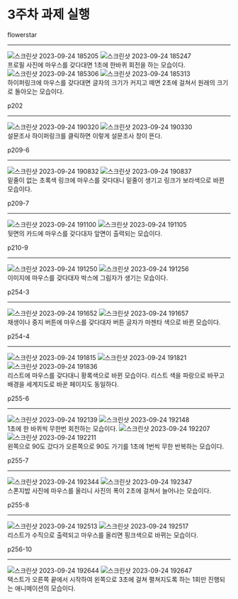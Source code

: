 # 3주차 과제 실행

flowerstar<br><hr>
![스크린샷 2023-09-24 185205](https://github.com/Gdongu/WebPgm/assets/70313873/62256d09-fb3c-4c41-a288-0f4c2c0da519)
![스크린샷 2023-09-24 185247](https://github.com/Gdongu/WebPgm/assets/70313873/892c95f0-6b9a-41d3-96c5-8ca6c4b6143b)
<br>프로필 사진에 마우스를 갖다대면 1초에 한바퀴 회전을 하는 모습이다.
![스크린샷 2023-09-24 185306](https://github.com/Gdongu/WebPgm/assets/70313873/bf73fae0-06a6-4042-95e1-1bb5973fd47e)
![스크린샷 2023-09-24 185313](https://github.com/Gdongu/WebPgm/assets/70313873/e7374ba7-0a4c-425c-aba8-993cdc218d81)
<br>하이퍼링크에 마우스를 갖다대면 글자의 크기가 커지고 떼면 2초에 걸쳐서 원래의 크기로 돌아오는 모습이다. 

p202<br><hr>
![스크린샷 2023-09-24 190320](https://github.com/Gdongu/WebPgm/assets/70313873/e1756244-5bab-4bcb-a48f-8f52107e0dfb)
![스크린샷 2023-09-24 190330](https://github.com/Gdongu/WebPgm/assets/70313873/de0e1d8a-56c9-404e-9977-c55e76352457)
<br>설문조사 하이퍼링크를 클릭하면 이렇게 설문조사 창이 뜬다.

p209-6<br><hr>
![스크린샷 2023-09-24 190832](https://github.com/Gdongu/WebPgm/assets/70313873/3a973a4e-e1d9-4622-a294-4b0e73e8c7e1)
![스크린샷 2023-09-24 190837](https://github.com/Gdongu/WebPgm/assets/70313873/635a4d08-a866-4f4c-bc9d-2db0ad2a5ee1)
<br>밑줄이 없는 초록색 링크에 마우스를 갖다대니 밑줄이 생기고 링크가 보라색으로 바뀐 모습이다.

p209-7<br><hr>
![스크린샷 2023-09-24 191100](https://github.com/Gdongu/WebPgm/assets/70313873/4136db3a-2d0f-4cf2-9323-006b47e7a049)
![스크린샷 2023-09-24 191105](https://github.com/Gdongu/WebPgm/assets/70313873/955803af-e1d9-4e2a-81e6-0def8cc3a866)
<br>뒷면의 카드에 마우스를 갖다대자 앞면이 출력되는 모습이다.

p210-9<br><hr>
![스크린샷 2023-09-24 191250](https://github.com/Gdongu/WebPgm/assets/70313873/87f6e1d7-4c66-4ae5-95ae-a96c5585a26b)
![스크린샷 2023-09-24 191256](https://github.com/Gdongu/WebPgm/assets/70313873/0db79f47-f217-4842-be88-85d41d2701ca)
<br>이미지에 마우스를 갖다대자 박스에 그림자가 생기는 모습이다.

p254-3<br><hr>
![스크린샷 2023-09-24 191652](https://github.com/Gdongu/WebPgm/assets/70313873/3f1f81aa-740f-41a6-9937-3ee3e151a4a4)
![스크린샷 2023-09-24 191657](https://github.com/Gdongu/WebPgm/assets/70313873/ef452f39-feaf-4e00-9a82-b14a2924b776)
<br>재생이나 중지 버튼에 마우스를 갖다대자 버튼 글자가 마젠타 색으로 바뀐 모습이다.

p254-4<br><hr>
![스크린샷 2023-09-24 191815](https://github.com/Gdongu/WebPgm/assets/70313873/094955f3-2edd-4aa7-87ec-38f97c0a7958)
![스크린샷 2023-09-24 191821](https://github.com/Gdongu/WebPgm/assets/70313873/3b19b271-2898-4a5f-b3d1-402a1ef328f8)
![스크린샷 2023-09-24 191836](https://github.com/Gdongu/WebPgm/assets/70313873/bbc6b0eb-d11b-43f7-a229-584b6913c0f7)
<br>리스트에 마우스를 갖다대니 황록색으로 바뀐 모습이다. 리스트 색을 파랑으로 바꾸고 배경을 세계지도로 바꾼 페이지도 동일하다.

p255-6<br><hr>
![스크린샷 2023-09-24 192139](https://github.com/Gdongu/WebPgm/assets/70313873/4827602c-d72d-4b63-8985-051cbe964561)
![스크린샷 2023-09-24 192148](https://github.com/Gdongu/WebPgm/assets/70313873/9d072c4d-8ea4-4098-ac73-3859666c77d3)<br>
1초에 한 바퀴씩 무한번 회전하는 모습이다.
![스크린샷 2023-09-24 192207](https://github.com/Gdongu/WebPgm/assets/70313873/2be48ad7-42b2-4515-918c-7446a73f00f7)
![스크린샷 2023-09-24 192211](https://github.com/Gdongu/WebPgm/assets/70313873/c47522ac-50ab-46d9-9d52-1107697894d1)
<br>왼쪽으로 90도 갔다가 오른쪽으로 90도 가기를 1초에 1번씩 무한 반복하는 모습이다. 

p255-7<br><hr>
![스크린샷 2023-09-24 192344](https://github.com/Gdongu/WebPgm/assets/70313873/1aca3665-9e76-4eae-84e6-962fd6ca7ad8)
![스크린샷 2023-09-24 192347](https://github.com/Gdongu/WebPgm/assets/70313873/51ae70bb-1f5b-4cfb-9940-d7aa93ca069d)
<br>스폰지밥 사진에 마우스를 올리니 사진의 폭이 2초에 걸쳐서 늘어나는 모습이다.

p255-8<br><hr>
![스크린샷 2023-09-24 192513](https://github.com/Gdongu/WebPgm/assets/70313873/14c13dd7-a3f9-45d6-86c9-a8de20905c8e)
![스크린샷 2023-09-24 192517](https://github.com/Gdongu/WebPgm/assets/70313873/f6970238-4c95-4d75-8cd3-20ce6360f8bf)
<br>리스트가 수직으로 출력되고 마우스를 올리면 핑크색으로 바뀌는 모습이다.

p256-10<br><hr>
![스크린샷 2023-09-24 192644](https://github.com/Gdongu/WebPgm/assets/70313873/1f9e865d-c692-42c1-9f56-a26404076d38)
![스크린샷 2023-09-24 192647](https://github.com/Gdongu/WebPgm/assets/70313873/022c340e-ad4c-4598-b682-29463adec2ad)
<br>택스트가 오른쪽 끝에서 시작하여 왼쪽으로 3초에 걸쳐 펼쳐지도록 하는 1회만 진행되는 애니메이션의 모습이다.
